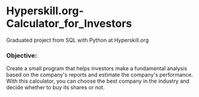 # Hyperskill.org-Calculator_for_Investors
Graduated project from SQL with Python at Hyperskill.org

### Objective:
Create a small program that helps investors make a fundamental analysis based on the company's reports and estimate the company's performance. With this calculator, you can choose the best company in the industry and decide whether to buy its shares or not.

